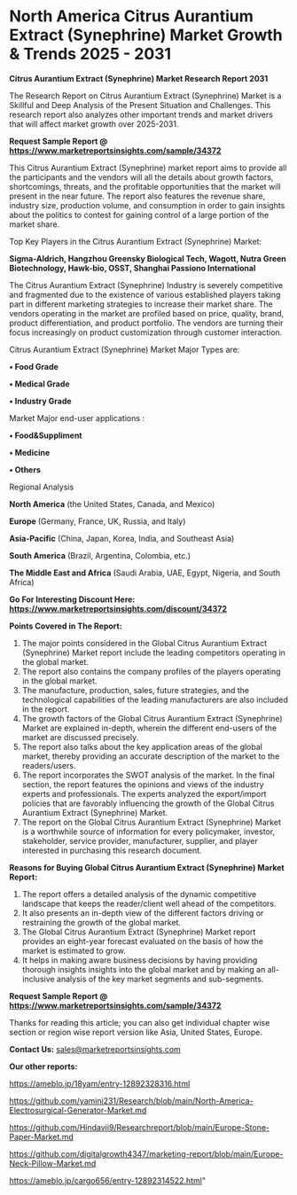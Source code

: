 # North America Citrus Aurantium Extract (Synephrine) Market Growth & Trends 2025 - 2031

<strong>Citrus Aurantium Extract (Synephrine) Market Research Report 2031</strong>

The Research Report on Citrus Aurantium Extract (Synephrine) Market is a Skillful and Deep Analysis of the Present Situation and Challenges. This research report also analyzes other important trends and market drivers that will affect market growth over 2025-2031.

<strong>Request Sample Report @ <a href=https://www.marketreportsinsights.com/sample/34372>https://www.marketreportsinsights.com/sample/34372</a></strong>

This Citrus Aurantium Extract (Synephrine) market report aims to provide all the participants and the vendors will all the details about growth factors, shortcomings, threats, and the profitable opportunities that the market will present in the near future. The report also features the revenue share, industry size, production volume, and consumption in order to gain insights about the politics to contest for gaining control of a large portion of the market share.

Top Key Players in the Citrus Aurantium Extract (Synephrine) Market:

<strong>Sigma-Aldrich, Hangzhou Greensky Biological Tech, Wagott, Nutra Green Biotechnology, Hawk-bio, OSST, Shanghai Passiono International</strong>

The Citrus Aurantium Extract (Synephrine) Industry is severely competitive and fragmented due to the existence of various established players taking part in different marketing strategies to increase their market share. The vendors operating in the market are profiled based on price, quality, brand, product differentiation, and product portfolio. The vendors are turning their focus increasingly on product customization through customer interaction.

Citrus Aurantium Extract (Synephrine) Market Major Types are:

<strong>•  Food Grade

•  Medical Grade

•  Industry Grade</strong>

Market Major end-user applications :

<strong>•  Food&Suppliment

•  Medicine

•  Others</strong>

Regional Analysis

</u><strong><b>North America</b></strong> (the United States, Canada, and Mexico)

<strong><b>Europe </b></strong>(Germany, France, UK, Russia, and Italy)

<strong><b>Asia-Pacific</b></strong> (China, Japan, Korea, India, and Southeast Asia)

<strong><b>South America</b></strong> (Brazil, Argentina, Colombia, etc.)

<strong><b>The Middle East and Africa</b></strong> (Saudi Arabia, UAE, Egypt, Nigeria, and South Africa)

<strong>Go For Interesting Discount Here: <a href=https://www.marketreportsinsights.com/discount/34372>https://www.marketreportsinsights.com/discount/34372</a></strong>

<strong>Points Covered in The Report:</strong>
<ol>
  <li>The major points considered in the Global Citrus Aurantium Extract (Synephrine) Market report include the leading competitors operating in the global market.</li>
  <li>The report also contains the company profiles of the players operating in the global market.</li>
  <li>The manufacture, production, sales, future strategies, and the technological capabilities of the leading manufacturers are also included in the report.</li>
  <li>The growth factors of the Global Citrus Aurantium Extract (Synephrine) Market are explained in-depth, wherein the different end-users of the market are discussed precisely.</li>
  <li>The report also talks about the key application areas of the global market, thereby providing an accurate description of the market to the readers/users.</li>
  <li>The report incorporates the SWOT analysis of the market. In the final section, the report features the opinions and views of the industry experts and professionals. The experts analyzed the export/import policies that are favorably influencing the growth of the Global Citrus Aurantium Extract (Synephrine) Market.</li>
  <li>The report on the Global Citrus Aurantium Extract (Synephrine) Market is a worthwhile source of information for every policymaker, investor, stakeholder, service provider, manufacturer, supplier, and player interested in purchasing this research document.</li>
</ol>
<strong>Reasons for Buying Global Citrus Aurantium Extract (Synephrine) Market Report:</strong>

<ol>
  <li>The report offers a detailed analysis of the dynamic competitive landscape that keeps the reader/client well ahead of the competitors.</li>
  <li>It also presents an in-depth view of the different factors driving or restraining the growth of the global market.</li>
  <li>The Global Citrus Aurantium Extract (Synephrine) Market report provides an eight-year forecast evaluated on the basis of how the market is estimated to grow.</li>
  <li>It helps in making aware business decisions by having providing thorough insights insights into the global market and by making an all-inclusive analysis of the key market segments and sub-segments.</li>
</ol>
<strong>Request Sample Report @ <a href=https://www.marketreportsinsights.com/sample/34372>https://www.marketreportsinsights.com/sample/34372</a></strong>


Thanks for reading this article; you can also get individual chapter wise section or region wise report version like Asia, United States, Europe.

<strong>Contact Us:</strong>
sales@marketreportsinsights.com

<strong>Our other reports:</strong>

<a href=https://ameblo.jp/18yam/entry-12892328316.html>https://ameblo.jp/18yam/entry-12892328316.html</a>

<a href=https://github.com/yamini231/Research/blob/main/North-America-Electrosurgical-Generator-Market.md>https://github.com/yamini231/Research/blob/main/North-America-Electrosurgical-Generator-Market.md</a>

<a href=https://github.com/Hindavii9/Researchreport/blob/main/Europe-Stone-Paper-Market.md>https://github.com/Hindavii9/Researchreport/blob/main/Europe-Stone-Paper-Market.md</a>

<a href=https://github.com/digitalgrowth4347/marketing-report/blob/main/Europe-Neck-Pillow-Market.md>https://github.com/digitalgrowth4347/marketing-report/blob/main/Europe-Neck-Pillow-Market.md</a>

<a href=https://ameblo.jp/cargo656/entry-12892314522.html>https://ameblo.jp/cargo656/entry-12892314522.html</a>"
